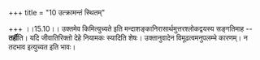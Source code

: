 +++
title = "10 उत्क्रामन्तं स्थितम्"

+++
।।15.10।। उक्तमेव किमित्युच्यते इति मन्दाशङ्कानिरासार्थमुत्तरश्लोकद्वयस्य
सङ्गतिमाह -- **तर्ही**ति। यदि जीवातिरिक्तो देहे नियामकः स्यादिति शेषः।
उक्तानुवादेन विमूढत्वमनुपलम्भे कारणम्। न तदभाव इत्युच्यत इति भावः।
